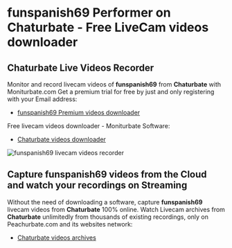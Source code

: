 # funspanish69 Performer on Chaturbate - Free LiveCam videos downloader

## Chaturbate Live Videos Recorder

Monitor and record livecam videos of **funspanish69** from **Chaturbate** with Moniturbate.com
Get a premium trial for free by just and only registering with your Email address:
* [funspanish69 Premium videos downloader](https://moniturbate.com/request-demo-licence-key.html)

Free livecam videos downloader - Moniturbate Software:
* [Chaturbate videos downloader](https://moniturbate.com/moniturbate-download-software.html)

![funspanish69 livecam videos recorder](https://peachurnet.com/templates/moniturbate-software.png)


## Capture funspanish69 videos from the Cloud and watch your recordings on Streaming

Without the need of downloading a software, capture **funspanish69** livecam videos from **Chaturbate** 100% online.
Watch Livecam archives from **Chaturbate** unlimitedly from thousands of existing recordings, only on Peachurbate.com and its websites network:
* [Chaturbate videos archives](https://peachurnet.com/)